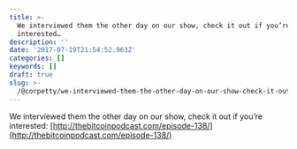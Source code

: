 ```yaml
---
title: >-
  We interviewed them the other day on our show, check it out if you’re
  interested…
description: ''
date: '2017-07-19T21:54:52.963Z'
categories: []
keywords: []
draft: true
slug: >-
  /@corpetty/we-interviewed-them-the-other-day-on-our-show-check-it-out-if-youre-interested-http-1b267e139bc2
---
```


We interviewed them the other day on our show, check it out if you’re interested: [http://thebitcoinpodcast.com/episode-138/](http://thebitcoinpodcast.com/episode-138/)